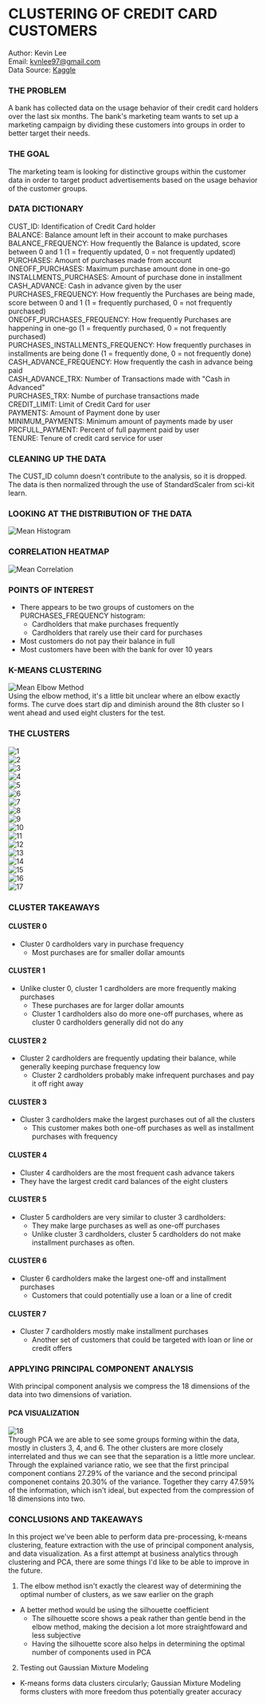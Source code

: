 # CLUSTERING OF CREDIT CARD CUSTOMERS
Author: Kevin Lee<br />Email: kvnlee97@gmail.com<br />Data Source: [Kaggle](https://www.kaggle.com/arjunbhasin2013/ccdata)
### THE PROBLEM
A bank has collected data on the usage behavior of their credit card holders over the last six months. The bank's marketing team wants to set up a marketing campaign by dividing these customers into groups in order to better target their needs.<br />
### THE GOAL
The marketing team is looking for distinctive groups within the customer data in order to target product advertisements based on the usage behavior of the customer groups.<br />
### DATA DICTIONARY
CUST_ID: Identification of Credit Card holder<br />
BALANCE: Balance amount left in their account to make purchases<br />
BALANCE_FREQUENCY: How frequently the Balance is updated, score between 0 and 1 (1 = frequently updated, 0 = not frequently updated)<br />
PURCHASES: Amount of purchases made from account<br />
ONEOFF_PURCHASES: Maximum purchase amount done in one-go<br />
INSTALLMENTS_PURCHASES: Amount of purchase done in installment<br />
CASH_ADVANCE: Cash in advance given by the user<br />
PURCHASES_FREQUENCY: How frequently the Purchases are being made, score between 0 and 1 (1 = frequently purchased, 0 = not frequently purchased)<br />
ONEOFF_PURCHASES_FREQUENCY: How frequently Purchases are happening in one-go (1 = frequently purchased, 0 = not frequently purchased)<br />
PURCHASES_INSTALLMENTS_FREQUENCY: How frequently purchases in installments are being done (1 = frequently done, 0 = not frequently done)<br />
CASH_ADVANCE_FREQUENCY: How frequently the cash in advance being paid<br />
CASH_ADVANCE_TRX: Number of Transactions made with "Cash in Advanced"<br />
PURCHASES_TRX: Numbe of purchase transactions made<br />
CREDIT_LIMIT: Limit of Credit Card for user<br />
PAYMENTS: Amount of Payment done by user<br />
MINIMUM_PAYMENTS: Minimum amount of payments made by user<br />
PRCFULL_PAYMENT: Percent of full payment paid by user<br />
TENURE: Tenure of credit card service for user<br />
### CLEANING UP THE DATA
The CUST_ID column doesn't contribute to the analysis, so it is dropped. The data is then normalized through the use of StandardScaler from sci-kit learn.<br />
### LOOKING AT THE DISTRIBUTION OF THE DATA
![Mean Histogram](/images/1.png)<br />
### CORRELATION HEATMAP
![Mean Correlation](/images/2.png)<br />
### POINTS OF INTEREST
- There appears to be two groups of customers on the PURCHASES_FREQUENCY histogram:
  * Cardholders that make purchases frequently
  * Cardholders that rarely use their card for purchases
- Most customers do not pay their balance in full
- Most customers have been with the bank for over 10 years
### K-MEANS CLUSTERING
![Mean Elbow Method](/images/3.png)<br />
Using the elbow method, it's a little bit unclear where an elbow exactly forms. The curve does start dip and diminish around the 8th cluster so I went ahead and used eight clusters for the test.<br />
### THE CLUSTERS
![1](/images/4.png)<br />
![2](/images/5.png)<br />
![3](/images/6.png)<br />
![4](/images/7.png)<br />
![5](/images/8.png)<br />
![6](/images/9.png)<br />
![7](/images/10.png)<br />
![8](/images/11.png)<br />
![9](/images/12.png)<br />
![10](/images/13.png)<br />
![11](/images/14.png)<br />
![12](/images/15.png)<br />
![13](/images/16.png)<br />
![14](/images/17.png)<br />
![15](/images/18.png)<br />
![16](/images/19.png)<br />
![17](/images/20.png)<br />
### CLUSTER TAKEAWAYS
#### CLUSTER 0
- Cluster 0 cardholders vary in purchase frequency
  * Most purchases are for smaller dollar amounts
#### CLUSTER 1
- Unlike cluster 0, cluster 1 cardholders are more frequently making purchases
  * These purchases are for larger dollar amounts
  * Cluster 1 cardholders also do more one-off purchases, where as cluster 0 cardholders generally did not do any
#### CLUSTER 2
- Cluster 2 cardholders are frequently updating their balance, while generally keeping purchase frequency low
  * Cluster 2 cardholders probably make infrequent purchases and pay it off right away  
#### CLUSTER 3
- Cluster 3 cardholders make the largest purchases out of all the clusters
  * This customer makes both one-off purchases as well as installment purchases with frequency
#### CLUSTER 4
- Cluster 4 cardholders are the most frequent cash advance takers
- They have the largest credit card balances of the eight clusters
#### CLUSTER 5
- Cluster 5 cardholders are very similar to cluster 3 cardholders:
  * They make large purchases as well as one-off purchases
  * Unlike cluster 3 cardholders, cluster 5 cardholders do not make installment purchases as often.
#### CLUSTER 6
- Cluster 6 cardholders make the largest one-off and installment purchases
  * Customers that could potentially use a loan or a line of credit
#### CLUSTER 7
- Cluster 7 cardholders mostly make installment purchases
  * Another set of customers that could be targeted with loan or line or credit offers
### APPLYING PRINCIPAL COMPONENT ANALYSIS
With principal component analysis we compress the 18 dimensions of the data into two dimensions of variation.<br />
#### PCA VISUALIZATION
![18](/images/21.png)<br />
Through PCA we are able to see some groups forming within the data, mostly in clusters 3, 4, and 6. The other clusters are more closely interrelated and thus we can see that the separation is a little more unclear. Through the explained variance ratio, we see that the first principal component contians 27.29% of the variance and the second principal componenet contains 20.30% of the variance. Together they carry 47.59% of the information, which isn't ideal, but expected from the compression of 18 dimensions into two.<br />
### CONCLUSIONS AND TAKEAWAYS
In this project we've been able to perform data pre-processing, k-means clustering, feature extraction with the use of principal component analysis, and data visualization. As a first attempt at business analytics through clustering and PCA, there are some things I'd like to be able to improve in the future.<br />
1. The elbow method isn't exactly the clearest way of determining the optimal number of clusters, as we saw earlier on the graph
  * A better method would be using the silhouette coefficient 
    - The silhouette score shows a peak rather than gentle bend in the elbow method, making the decision a lot more straightfoward and less subjective
    - Having the silhouette score also helps in determining the optimal number of components used in PCA
2. Testing out Gaussian Mixture Modeling
  * K-means forms data clusters circularly; Gaussian Mixture Modeling forms clusters with more freedom thus potentially greater accuracy
